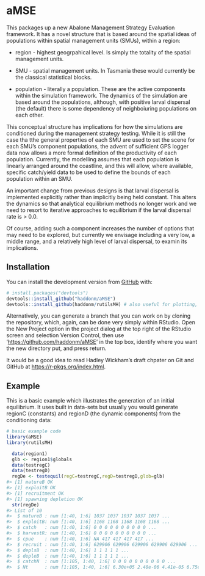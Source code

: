 
<!-- README.md is generated from README.Rmd. Please edit that file -->

# aMSE

<!-- badges: start -->

<!-- badges: end -->

This packages up a new Abalone Management Strategy Evaluation framework.
It has a novel structure that is based around the spatial ideas of
populations within spatial management units (SMUs), within a region:

  - region - highest geogrpahical level. Is simply the totality of the
    spatial management units.

  - SMU - spatial management units. In Tasmania these would currently be
    the classical statistical blocks.

  - population - literally a population. These are the active components
    within the simulation framework. The dynamics of the simulation are
    based around the populations, although, with positive larval
    dispersal (the default) there is some dependency of neighboiuring
    populations on each other.

This conceptual structure has implications for how the simulations are
conditioned during the management strategy testing. While it is still
the case tha tthe general properties of each SMU are used to set the
scene for each SMU’s component populations, the advent of sufficient GPS
logger data now allows a more formal definition of the productivity of
each population. Currently, the modelling assumes that each population
is linearly arranged around the coastline, and this will allow, where
available, specific catch/yield data to be used to define the bounds of
each population within an SMU.

An important change from previous designs is that larval dispersal is
implemented explicitly rather than implicitly being held constant. This
alters the dynamics so that analytical equilibrium methods no longer
work and we need to resort to iterative approaches to equilibrium if the
larval dispersal rate is \> 0.0.

Of course, adding such a component increases the number of options that
may need to be explored, but currently we envisage including a very low,
a middle range, and a relatively high level of larval dispersal, to
examin its implications.

## Installation

You can install the development version from
[GitHub](https://github.com/haddonm/aMSE) with:

``` r
# install.packages("devtools")
devtools::install_github("haddonm/aMSE")
devtools::install_github(haddonm/rutilsMH) # also useful for plotting, etc
```

Alternatively, you can generate a branch that you can work on by cloning
the repository, which, again, can be done very simply within RStudio.
Open the New Project option in the project dialog at the top right of
the RStudio screen and selection Version Control, then use
‘<https://github.com/haddonm/aMSE>’ in the top box, identify where you
want the new directory put, and press return.

It would be a good idea to read Hadley Wickham’s draft chpater on Git
and GitHub at <https://r-pkgs.org/index.html>.

## Example

This is a basic example which illustrates the generation of an initial
equilibrium. It uses built in data-sets but usually you would generate
regionC (constants) and regionD (the dynamic components) from the
conditioning data:

``` r
# basic example code
library(aMSE)
library(rutilsMH)

  data(region1)
  glb <- region1$globals
  data(testregC)
  data(testregD)
  regDe <- testequil(regC=testregC,regD=testregD,glob=glb)
#> [1] matureB OK
#> [1] exploitB OK
#> [1] recruitment OK
#> [1] spawning depletion OK
  str(regDe)
#> List of 10
#>  $ matureB : num [1:40, 1:6] 1037 1037 1037 1037 1037 ...
#>  $ exploitB: num [1:40, 1:6] 1168 1168 1168 1168 1168 ...
#>  $ catch   : num [1:40, 1:6] 0 0 0 0 0 0 0 0 0 0 ...
#>  $ harvestR: num [1:40, 1:6] 0 0 0 0 0 0 0 0 0 0 ...
#>  $ cpue    : num [1:40, 1:6] NA 417 417 417 417 ...
#>  $ recruit : num [1:40, 1:6] 629906 629906 629906 629906 629906 ...
#>  $ deplsB  : num [1:40, 1:6] 1 1 1 1 1 ...
#>  $ depleB  : num [1:40, 1:6] 1 1 1 1 1 ...
#>  $ catchN  : num [1:105, 1:40, 1:6] 0 0 0 0 0 0 0 0 0 0 ...
#>  $ Nt      : num [1:105, 1:40, 1:6] 6.30e+05 2.40e-06 4.41e-05 6.75e-04 8.57e-03 ...
```
